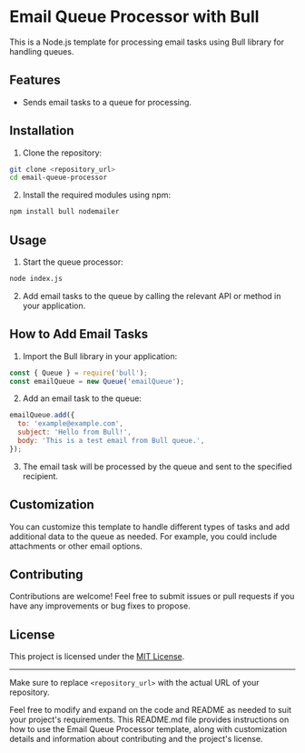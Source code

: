 
# Email Queue Processor with Bull

This is a Node.js template for processing email tasks using Bull library for handling queues.

## Features

- Sends email tasks to a queue for processing.

## Installation

1. Clone the repository:

```bash
git clone <repository_url>
cd email-queue-processor
```

2. Install the required modules using npm:

```bash
npm install bull nodemailer
```

## Usage

1. Start the queue processor:

```bash
node index.js
```

2. Add email tasks to the queue by calling the relevant API or method in your application.

## How to Add Email Tasks

1. Import the Bull library in your application:

```javascript
const { Queue } = require('bull');
const emailQueue = new Queue('emailQueue');
```

2. Add an email task to the queue:

```javascript
emailQueue.add({
  to: 'example@example.com',
  subject: 'Hello from Bull!',
  body: 'This is a test email from Bull queue.',
});
```

3. The email task will be processed by the queue and sent to the specified recipient.

## Customization

You can customize this template to handle different types of tasks and add additional data to the queue as needed. For example, you could include attachments or other email options.

## Contributing

Contributions are welcome! Feel free to submit issues or pull requests if you have any improvements or bug fixes to propose.

## License

This project is licensed under the [MIT License](LICENSE).

---

Make sure to replace `<repository_url>` with the actual URL of your repository.

Feel free to modify and expand on the code and README as needed to suit your project's requirements. This README.md file provides instructions on how to use the Email Queue Processor template, along with customization details and information about contributing and the project's license.
```


